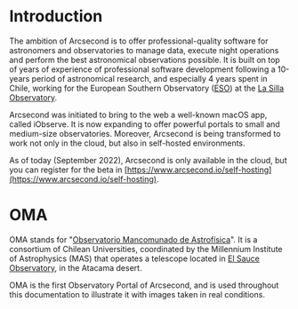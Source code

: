 # Introduction

The ambition of Arcsecond is to offer professional-quality software for astronomers and observatories to manage data,
execute night operations and perform the best astronomical observations possible. It is built on top of years of
experience of professional software development following a 10-years period of astronomical research, and especially 4
years spent in Chile, working for the European Southern Observatory ([ESO](https://eso.org)) at the 
[La Silla Observatory](https://www.arcsecond.io/observingsites/2ac73126-e183-4e56-b04a-03e4f20dced4).

Arcsecond was initiated to bring to the web a well-known macOS app, called iObserve. It is now expanding to offer
powerful portals to small and medium-size observatories. Moreover, Arcsecond is being transformed to work not only 
in the cloud, but also in self-hosted environments.

As of today (September 2022), Arcsecond is only available in the cloud, but you can register for the beta in
[https://www.arcsecond.io/self-hosting](https://www.arcsecond.io/self-hosting).

# OMA

OMA stands for "[Observatorio Mancomunado de Astrofísica](https://oma.astrofisicamas.cl)". It is a consortium
of Chilean Universities, coordinated by the Millennium Institute of Astrophysics (MAS) that operates a telescope located
in [El Sauce Observatory](https://www.arcsecond.io/observingsites/1003d9eb-5f4b-4b16-81f4-1529e52e0959),
in the Atacama desert.

OMA is the first Observatory Portal of Arcsecond, and is used throughout this documentation to illustrate it with
images taken in real conditions.

<ThemedImage prefix="introduction-oma-public-welcome" alt="OMA Public Homepage"/>
